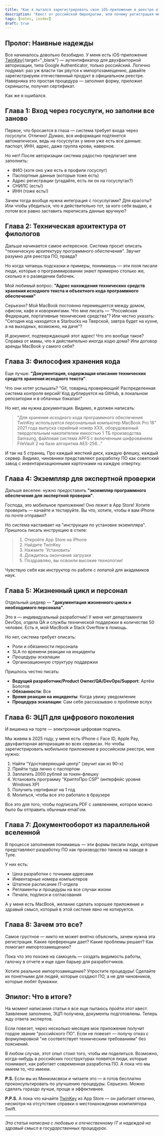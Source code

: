 ```yaml
---
title: "Как я пытался зарегистрировать свое iOS-приложение в реестре отечественного ПО"
description: "Квест от российской бюрократии, или почему регистрация мобильного приложения превращается в эпическое приключение"
tags: [notes, iosdev]
draft: true
---
```


## Пролог: Наивные надежды

Все начиналось довольно безобидно. У меня есть iOS-приложение [TwinKey](https://apps.apple.com/app/id6450484235){:target="_blank"} — аутентификатор для двухфакторной авторизации, типа Google Authenticator, только российский. Логично подумал: раз уж власти так рвутся к импортозамещению, давайте зарегистрируем отечественный продукт в официальном реестре. Наверняка это простая процедура — заполнил форму, приложил скриншоты, получил сертификат.

Как же я ошибался.

## Глава 1: Вход через госуслуги, но заполни все заново

Первое, что бросается в глаза — система требует входа через госуслуги. Отлично! Думаю, вся информация подтянется автоматически, ведь на госуслугах у меня уже есть все данные: паспорт, ИНН, адрес, даже группа крови, наверное.

Но нет! После авторизации система радостно предлагает мне заполнить:

- ФИО (хотя оно уже есть в профиле госуслуг)
- Паспортные данные (которые тоже есть)
- Адрес регистрации (угадайте, есть ли он на госуслугах?)
- СНИЛС (есть!)
- ИНН (тоже есть!)

Зачем тогда вообще нужна интеграция с госуслугами? Для красоты? Или чтобы убедиться, что я действительно тот, за кого себя выдаю, а потом все равно заставить переписать данные вручную?

## Глава 2: Техническая архитектура от филологов

Дальше начинается самое интересное. Система просит описать "техническую архитектуру программного обеспечения". Звучит разумно для реестра ПО, правда?

Но когда читаешь подсказки и примеры, понимаешь — эти поля писали люди, которые о программировании знают примерно столько же, сколько я о разведении бабочек.

Мой любимый вопрос: **"Адрес нахождения технических средств хранения исходного текста и объектного кода программного обеспечения"**

Серьезно? Мой MacBook постоянно перемещается между домом, офисом, кафе и коворкингами. Что мне писать — "Российская Федерация, портативные технические средства"? Или честно указать: "Сегодня код находится в Starbucks на Тверской, завтра будет на кухне, а на выходных, возможно, на даче"?

И документ, подтверждающий этот адрес! Что это вообще такое? Справка от мамы, что я действительно иногда кодю дома? Или договор аренды MacBook у самого себя?

## Глава 3: Философия хранения кода

Еще лучше: **"Документация, содержащая описание технических средств хранения исходного текста"**.

Что они хотят услышать? "Git, товарищ проверяющий! Распределенная система контроля версий! Код дублируется на GitHub, в локальном репозитории и в облачных бэкапах!"

Но нет, им нужна документация. Видимо, я должен написать:

> "Для хранения исходного кода программного обеспечения TwinKey используется персональный компьютер MacBook Pro 16" 2021 года выпуска серийный номер XXX, оборудованный твердотельным накопителем емкостью 1 ТБ производства Samsung, файловая система APFS с включенным шифрованием FileVault 2 на базе алгоритма AES-256..."

И так на 5 страниц. Про каждый жесткий диск, каждую флешку, каждый сервер. Видимо, чиновники представляют разработку ПО как советский завод с инвентаризационными карточками на каждую отвертку.

## Глава 4: Экземпляр для экспертной проверки

Дальше веселее: нужно предоставить **"экземпляр программного обеспечения для экспертной проверки"**.

Господа, это мобильное приложение! Оно лежит в App Store! Хотите проверить — качайте и тестируйте. Вы что, хотите, чтобы я вам iPhone по почте отправил?

Но система настаивает на "инструкции по установке экземпляра". Пришлось писать инструкцию в стиле:

> 1. Откройте App Store на iPhone
> 2. Найдите TwinKey
> 3. Нажмите 'Установить'
> 4. Дождитесь окончания загрузки
> 5. Поздравляю, вы освоили высокие технологии!

Чувствую себя как инструктор по работе с лопатой для академиков наук.

## Глава 5: Жизненный цикл и персонал

Отдельный шедевр — **"документация жизненного цикла и необходимого персонала"**.

Это я — индивидуальный разработчик! У меня нет департамента DevOps, отдела QA и службы технической поддержки в количестве 50 человек. Есть я, мой MacBook и Stack Overflow в помощь.

Но нет, система требует описать:

- Роли и обязанности персонала
- SLA по времени реакции на инциденты
- Процедуры эскалации
- Организационную структуру поддержки

Пришлось честно писать:

- **Ведущий разработчик/Product Owner/QA/DevOps/Support**: Артём Болотов
- **Обязанности**: Все
- **Время реакции на инциденты**: Когда увижу уведомление
- **Процедура эскалации**: Сам себе рассказываю о проблеме вслух

## Глава 6: ЭЦП для цифрового поколения

И вишенка на торте — электронная цифровая подпись.

Мы живем в 2025 году, у меня есть iPhone с Face ID, Apple Pay, двухфакторная авторизация во всех сервисах. Но чтобы зарегистрировать мобильное приложение в российском реестре, мне нужно:

1. Найти "Удостоверяющий центр" (звучит как из 90-х)
2. Прийти туда лично с паспортом
3. Заплатить 2000 рублей за токен-флешку
4. Установить программу "КриптоПро CSP" (интерфейс уровня Windows XP)
5. Получить сертификат на 1 год
6. Молиться, чтобы все это работало в браузере

Все это для того, чтобы подписать PDF с заявлением, которое можно было бы отправить обычным email'ом.

## Глава 7: Документооборот из параллельной вселенной

В процессе заполнения понимаешь — эти формы писали люди, которые представляют разработку ПО как производство танков на заводе в Туле.

У них есть:

- Цеха разработки с точными адресами
- Инвентарные номера компьютеров
- Штатное расписание IT-отдела
- Регламенты и процедуры на все случаи жизни
- Печати, подписи и согласования

А у меня есть MacBook, желание сделать хорошее приложение и здравый смысл, который в этой системе явно не котируется.

## Глава 8: Зачем это все?

Самое грустное — никто не может внятно объяснить, зачем нужна эта регистрация. Какие преференции дает? Какие проблемы решает? Как помогает импортозамещению?

Пока что это похоже на самоцель — создать видимость работы, галочку в отчете и еще один барьер для разработчиков.

Хотите реальное импортозамещение? Упростите процедуры! Сделайте их понятными для людей, которые создают ПО, а не для чиновников, которые любят бумажки.

## Эпилог: Что в итоге?

На момент написания статьи я все еще пытаюсь пройти этот квест. Заявление заполнено, ЭЦП получена, документы подготовлены. Теперь жду ответа экспертов.

Если повезет, через несколько месяцев мое приложение получит гордое звание "российского ПО". Если не повезет — получу отказ с формулировкой "не соответствует техническим требованиям" без пояснений.

В любом случае, этот опыт стоил того, чтобы им поделиться. Возможно, когда-нибудь в российских госструктурах появятся люди, которые понимают, как работает современная разработка ПО. А пока что мы имеем то, что имеем.

**P.S.** Если вы из Минкомсвязи и читаете это — я готов бесплатно проконсультировать по улучшению процедуры. Серьезно. Можно сделать гораздо лучше, проще и эффективнее.

**P.P.S.** А пока что качайте [TwinKey](https://twinkey.app) из App Store — он работает отлично, несмотря на отсутствие справки о местонахождении компилятора Swift.

---

*Эта статья написана с любовью к отечественному IT и надеждой на здравый смысл в государственных процедурах.*